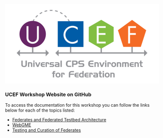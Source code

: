 ![UCEF logo](ucef_final.jpg)
### UCEF Workshop Website on GitHub

To access the documentation for this workshop you can follow the links below for each of the topics listed:

* [Federates and Federated Testbed Architecture](federatedtestbedarch/README.md "")
* [WebGME](webgme/README.md "")
* [Testing and Curation of Federates](testingandcuration/README.md)
